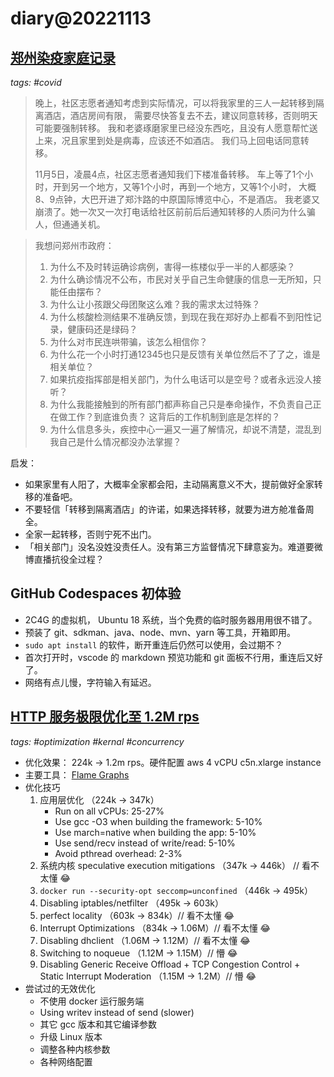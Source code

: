 # diary@20221113

## [郑州染疫家庭记录](https://chinadigitaltimes.net/chinese/689664.html)
_tags: #covid_

> 晚上，社区志愿者通知考虑到实际情况，可以将我家里的三人一起转移到隔离酒店，酒店房间有限，
>   需要尽快答复去不去，建议同意转移，否则明天可能要强制转移。
>   我和老婆琢磨家里已经没东西吃，且没有人愿意帮忙送上来，况且家里到处是病毒，应该还不如酒店。
>   我们马上回电话同意转移。
>
> 11月5日，凌晨4点，社区志愿者通知我们下楼准备转移。
>   车上等了1个小时，开到另一个地方，又等1个小时，再到一个地方，又等1个小时，
>   大概8、9点钟，大巴开进了郑汴路的中原国际博览中心，不是酒店。
>   我老婆又崩溃了。她一次又一次打电话给社区前前后后通知转移的人质问为什么骗人，但通通关机。

> 我想问郑州市政府：
> 1. 为什么不及时转运确诊病例，害得一栋楼似乎一半的人都感染？
> 2. 为什么确诊情况不公布，市民对关乎自己生命健康的信息一无所知，只能任由摆布？
> 3. 为什么让小孩跟父母团聚这么难？我的需求太过特殊？
> 4. 为什么核酸检测结果不准确反馈，到现在我在郑好办上都看不到阳性记录，健康码还是绿码？
> 5. 为什么对市民连哄带骗，该怎么相信你？
> 6. 为什么花一个小时打通12345也只是反馈有关单位然后不了了之，谁是相关单位？
> 7. 如果抗疫指挥部是相关部门，为什么电话可以是空号？或者永远没人接听？
> 8. 为什么我能接触到的所有部门都声称自己只是奉命操作，不负责自己正在做工作？到底谁负责？
>     这背后的工作机制到底是怎样的？
> 9. 为什么信息多头，疾控中心一遍又一遍了解情况，却说不清楚，混乱到我自己是什么情况都没办法掌握？

启发：
- 如果家里有人阳了，大概率全家都会阳，主动隔离意义不大，提前做好全家转移的准备吧。
- 不要轻信「转移到隔离酒店」的许诺，如果选择转移，就要为进方舱准备周全。
- 全家一起转移，否则宁死不出门。
- 「相关部门」没名没姓没责任人。没有第三方监督情况下肆意妄为。难道要微博直播抗役全过程？

## GitHub Codespaces 初体验

- 2C4G 的虚拟机， Ubuntu 18 系统，当个免费的临时服务器用用很不错了。
- 预装了 git、sdkman、java、node、mvn、yarn 等工具，开箱即用。
- `sudo apt install` 的软件，断开重连后仍然可以使用，会过期不？
- 首次打开时，vscode 的 markdown 预览功能和 git 面板不行用，重连后又好了。
- 网络有点儿慢，字符输入有延迟。

## [HTTP 服务极限优化至 1.2M rps](https://talawah.io/blog/extreme-http-performance-tuning-one-point-two-million/)
_tags: #optimization #kernal #concurrency_

- 优化效果： 224k → 1.2m rps。硬件配置 aws 4 vCPU c5n.xlarge instance
- 主要工具： [Flame Graphs](https://www.brendangregg.com/flamegraphs.html)
- 优化技巧
  1. 应用层优化 （224k → 347k）
     - Run on all vCPUs: 25-27%
     - Use gcc -O3 when building the framework: 5-10%
     - Use march=native when building the app: 5-10%
     - Use send/recv instead of write/read: 5-10%
     - Avoid pthread overhead: 2-3%
  1. 系统内核 speculative execution mitigations （347k → 446k） // 看不太懂 😂
  1. `docker run --security-opt seccomp=unconfined` （446k → 495k）
  1. Disabling iptables/netfilter （495k → 603k）
  1. perfect locality （603k → 834k）// 看不太懂 😂
  1. Interrupt Optimizations （834k → 1.06M）// 看不太懂 😂
  1. Disabling dhclient （1.06M → 1.12M）// 看不太懂 😂
  1. Switching to noqueue （1.12M → 1.15M）// 懵 😂
  1. Disabling Generic Receive Offload + TCP Congestion Control + Static Interrupt Moderation （1.15M → 1.2M）// 懵 😂
- 尝试过的无效优化
  - 不使用 docker 运行服务端
  - Using writev instead of send (slower)
  - 其它 gcc 版本和其它编译参数
  - 升级 Linux 版本
  - 调整各种内核参数
  - 各种网络配置
